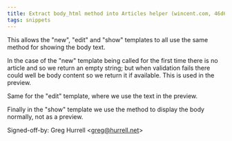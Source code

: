 ```yaml
---
title: Extract body_html method into Articles helper (wincent.com, 46d62b2)
tags: snippets
---
```


This allows the "new", "edit" and "show" templates to all use the same method for showing the body text.

In the case of the "new" template being called for the first time there is no article and so we return an empty string; but when validation fails there could well be body content so we return it if available. This is used in the preview.

Same for the "edit" template, where we use the text in the preview.

Finally in the "show" template we use the method to display the body normally, not as a preview.

Signed-off-by: Greg Hurrell &lt;greg@hurrell.net&gt;
